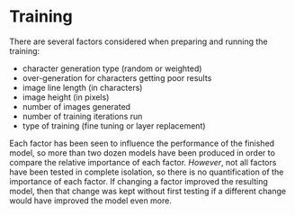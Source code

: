 # Training

There are several factors considered when preparing and running the training:
- character generation type (random or weighted)
- over-generation for characters getting poor results
- image line length (in characters)
- image height (in pixels)
- number of images generated
- number of training iterations run
- type of training (fine tuning or layer replacement)

Each factor has been seen to influence the performance of the finished model, so more than two dozen models have been produced in order to compare the relative importance of each factor.
*However*, not all factors have been tested in complete isolation, so there is no quantification of the importance of each factor. If changing a factor improved the resulting model, then that change was kept without first testing if a different change would have improved the model even more.
